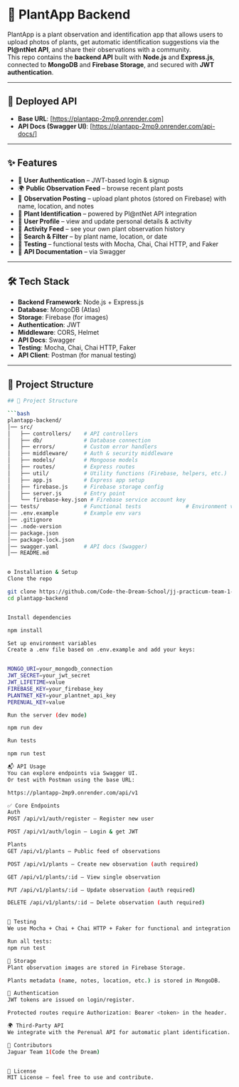 # 🌱 PlantApp Backend

PlantApp is a plant observation and identification app that allows users to upload photos of plants, get automatic identification suggestions via the **Pl@ntNet API**, and share their observations with a community.  
This repo contains the **backend API** built with **Node.js** and **Express.js**, connected to **MongoDB** and **Firebase Storage**, and secured with **JWT authentication**.

---

## 🚀 Deployed API

- **Base URL**: [https://plantapp-2mp9.onrender.com]
- **API Docs (Swagger UI)**: [https://plantapp-2mp9.onrender.com/api-docs/]

---

## ✨ Features

- 🔑 **User Authentication** – JWT-based login & signup  
- 🌍 **Public Observation Feed** – browse recent plant posts  
- 📸 **Observation Posting** – upload plant photos (stored on Firebase) with name, location, and notes  
- 🌿 **Plant Identification** – powered by Pl@ntNet API integration  
- 👤 **User Profile** – view and update personal details & activity  
- 📜 **Activity Feed** – see your own plant observation history  
- 🔎 **Search & Filter** – by plant name, location, or date  
- 🧪 **Testing** – functional tests with Mocha, Chai, Chai HTTP, and Faker  
- 📖 **API Documentation** – via Swagger

---

## 🛠️ Tech Stack

- **Backend Framework**: Node.js + Express.js  
- **Database**: MongoDB (Atlas)  
- **Storage**: Firebase (for images)  
- **Authentication**: JWT  
- **Middleware**: CORS, Helmet  
- **API Docs**: Swagger  
- **Testing**: Mocha, Chai, Chai HTTP, Faker  
- **API Client**: Postman (for manual testing)

---

## 📂 Project Structure

```bash
## 📂 Project Structure

```bash
plantapp-backend/
│── src/
│   ├── controllers/    # API controllers
│   ├── db/             # Database connection
│   ├── errors/         # Custom error handlers
│   ├── middleware/     # Auth & security middleware
│   ├── models/         # Mongoose models
│   ├── routes/         # Express routes
│   ├── util/           # Utility functions (Firebase, helpers, etc.)
│   ├── app.js          # Express app setup
│   ├── firebase.js     # Firebase storage config
│   ├── server.js       # Entry point
│   └── firebase-key.json # Firebase service account key
│── tests/              # Functional tests              # Environment variables (not committed)
│── .env.example        # Example env vars
│── .gitignore
│── .node-version
│── package.json
│── package-lock.json
│── swagger.yaml        # API docs (Swagger)
│── README.md


⚙️ Installation & Setup
Clone the repo

git clone https://github.com/Code-the-Dream-School/jj-practicum-team-1-back.git
cd plantapp-backend


Install dependencies

npm install

Set up environment variables
Create a .env file based on .env.example and add your keys:


MONGO_URI=your_mongodb_connection
JWT_SECRET=your_jwt_secret
JWT_LIFETIME=value
FIREBASE_KEY=your_firebase_key
PLANTNET_KEY=your_plantnet_api_key
PERENUAL_KEY=value

Run the server (dev mode)

npm run dev

Run tests

npm run test

📬 API Usage
You can explore endpoints via Swagger UI.
Or test with Postman using the base URL:

https://plantapp-2mp9.onrender.com/api/v1

✅ Core Endpoints
Auth
POST /api/v1/auth/register – Register new user

POST /api/v1/auth/login – Login & get JWT

Plants
GET /api/v1/plants – Public feed of observations

POST /api/v1/plants – Create new observation (auth required)

GET /api/v1/plants/:id – View single observation

PUT /api/v1/plants/:id – Update observation (auth required)

DELETE /api/v1/plants/:id – Delete observation (auth required)


🧪 Testing
We use Mocha + Chai + Chai HTTP + Faker for functional and integration tests.

Run all tests:
npm run test

📸 Storage
Plant observation images are stored in Firebase Storage.

Plants metadata (name, notes, location, etc.) is stored in MongoDB.

🔐 Authentication
JWT tokens are issued on login/register.

Protected routes require Authorization: Bearer <token> in the header.

🌍 Third-Party API
We integrate with the Perenual API for automatic plant identification.

👥 Contributors
Jaguar Team 1(Code the Dream)


📜 License
MIT License – feel free to use and contribute.
